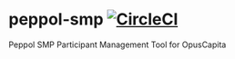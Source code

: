 # peppol-smp [![CircleCI](https://circleci.com/gh/OpusCapita/peppol-smp.svg?style=svg)](https://circleci.com/gh/OpusCapita/peppol-smp)

Peppol SMP Participant Management Tool for OpusCapita